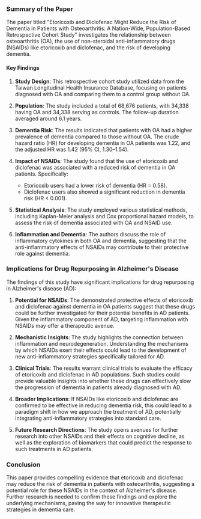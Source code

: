 ### Summary of the Paper

The paper titled "Etoricoxib and Diclofenac Might Reduce the Risk of Dementia in Patients with Osteoarthritis: A Nation-Wide, Population-Based Retrospective Cohort Study" investigates the relationship between osteoarthritis (OA), the use of non-steroidal anti-inflammatory drugs (NSAIDs) like etoricoxib and diclofenac, and the risk of developing dementia. 

#### Key Findings

1. **Study Design**: This retrospective cohort study utilized data from the Taiwan Longitudinal Health Insurance Database, focusing on patients diagnosed with OA and comparing them to a control group without OA.

2. **Population**: The study included a total of 68,676 patients, with 34,338 having OA and 34,338 serving as controls. The follow-up duration averaged around 6.1 years.

3. **Dementia Risk**: The results indicated that patients with OA had a higher prevalence of dementia compared to those without OA. The crude hazard ratio (HR) for developing dementia in OA patients was 1.22, and the adjusted HR was 1.42 (95% CI, 1.30–1.54).

4. **Impact of NSAIDs**: The study found that the use of etoricoxib and diclofenac was associated with a reduced risk of dementia in OA patients. Specifically:
   - Etoricoxib users had a lower risk of dementia (HR = 0.58).
   - Diclofenac users also showed a significant reduction in dementia risk (HR < 0.001).

5. **Statistical Analysis**: The study employed various statistical methods, including Kaplan-Meier analysis and Cox proportional hazard models, to assess the risk of dementia associated with OA and NSAID use.

6. **Inflammation and Dementia**: The authors discuss the role of inflammatory cytokines in both OA and dementia, suggesting that the anti-inflammatory effects of NSAIDs may contribute to their protective role against dementia.

### Implications for Drug Repurposing in Alzheimer's Disease

The findings of this study have significant implications for drug repurposing in Alzheimer's disease (AD):

1. **Potential for NSAIDs**: The demonstrated protective effects of etoricoxib and diclofenac against dementia in OA patients suggest that these drugs could be further investigated for their potential benefits in AD patients. Given the inflammatory component of AD, targeting inflammation with NSAIDs may offer a therapeutic avenue.

2. **Mechanistic Insights**: The study highlights the connection between inflammation and neurodegeneration. Understanding the mechanisms by which NSAIDs exert their effects could lead to the development of new anti-inflammatory strategies specifically tailored for AD.

3. **Clinical Trials**: The results warrant clinical trials to evaluate the efficacy of etoricoxib and diclofenac in AD populations. Such studies could provide valuable insights into whether these drugs can effectively slow the progression of dementia in patients already diagnosed with AD.

4. **Broader Implications**: If NSAIDs like etoricoxib and diclofenac are confirmed to be effective in reducing dementia risk, this could lead to a paradigm shift in how we approach the treatment of AD, potentially integrating anti-inflammatory strategies into standard care.

5. **Future Research Directions**: The study opens avenues for further research into other NSAIDs and their effects on cognitive decline, as well as the exploration of biomarkers that could predict the response to such treatments in AD patients.

### Conclusion

This paper provides compelling evidence that etoricoxib and diclofenac may reduce the risk of dementia in patients with osteoarthritis, suggesting a potential role for these NSAIDs in the context of Alzheimer's disease. Further research is needed to confirm these findings and explore the underlying mechanisms, paving the way for innovative therapeutic strategies in dementia care.
